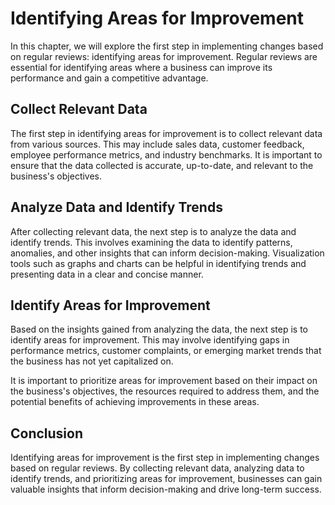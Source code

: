Identifying Areas for Improvement
===================================================================================

In this chapter, we will explore the first step in implementing changes based on regular reviews: identifying areas for improvement. Regular reviews are essential for identifying areas where a business can improve its performance and gain a competitive advantage.

Collect Relevant Data
---------------------

The first step in identifying areas for improvement is to collect relevant data from various sources. This may include sales data, customer feedback, employee performance metrics, and industry benchmarks. It is important to ensure that the data collected is accurate, up-to-date, and relevant to the business's objectives.

Analyze Data and Identify Trends
--------------------------------

After collecting relevant data, the next step is to analyze the data and identify trends. This involves examining the data to identify patterns, anomalies, and other insights that can inform decision-making. Visualization tools such as graphs and charts can be helpful in identifying trends and presenting data in a clear and concise manner.

Identify Areas for Improvement
------------------------------

Based on the insights gained from analyzing the data, the next step is to identify areas for improvement. This may involve identifying gaps in performance metrics, customer complaints, or emerging market trends that the business has not yet capitalized on.

It is important to prioritize areas for improvement based on their impact on the business's objectives, the resources required to address them, and the potential benefits of achieving improvements in these areas.

Conclusion
----------

Identifying areas for improvement is the first step in implementing changes based on regular reviews. By collecting relevant data, analyzing data to identify trends, and prioritizing areas for improvement, businesses can gain valuable insights that inform decision-making and drive long-term success.
